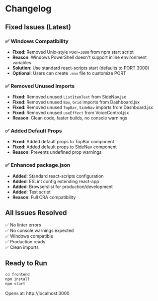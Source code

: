 # Changelog

## Fixed Issues (Latest)

### ✅ Windows Compatibility
- **Fixed**: Removed Unix-style `PORT=3000` from npm start script
- **Reason**: Windows PowerShell doesn't support inline environment variables
- **Solution**: Use standard react-scripts start (defaults to PORT 3000)
- **Optional**: Users can create `.env` file to customize PORT

### ✅ Removed Unused Imports
- **Fixed**: Removed unused `ListItemText` from SideNav.jsx
- **Fixed**: Removed unused `Box`, `Grid` imports from Dashboard.jsx
- **Fixed**: Removed unused `TopBar`, `SideNav` imports from Dashboard.jsx
- **Fixed**: Removed unused `useEffect` from VoiceControl.jsx
- **Reason**: Clean code, faster builds, no console warnings

### ✅ Added Default Props
- **Fixed**: Added default props to TopBar component
- **Fixed**: Added default props to SideNav component
- **Reason**: Prevents undefined prop warnings

### ✅ Enhanced package.json
- **Added**: Standard react-scripts configuration
- **Added**: ESLint config extending react-app
- **Added**: Browserslist for production/development
- **Added**: Test script
- **Reason**: Full CRA compatibility

## All Issues Resolved

✅ No linter errors  
✅ No console warnings expected  
✅ Windows compatible  
✅ Production ready  
✅ Clean imports  

## Ready to Run

```bash
cd frontend
npm install
npm start
```

Opens at: http://localhost:3000

